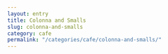 ```yaml
---
layout: entry
title: Colonna and Smalls
slug: colonna-and-smalls
category: cafe
permalink: "/categories/cafe/colonna-and-smalls/"
---
```


